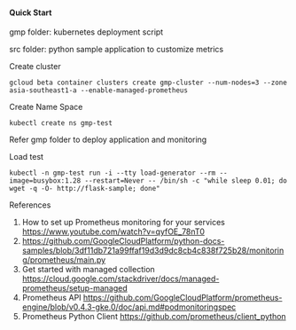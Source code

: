 #### Quick Start

gmp folder: kubernetes deployment script

src folder: python sample application to customize metrics


Create cluster
```shell
gcloud beta container clusters create gmp-cluster --num-nodes=3 --zone asia-southeast1-a --enable-managed-prometheus
```

Create Name Space
```shell
kubectl create ns gmp-test
```

Refer gmp folder to deploy application and monitoring

Load test
```shell
kubectl -n gmp-test run -i --tty load-generator --rm --image=busybox:1.28 --restart=Never -- /bin/sh -c "while sleep 0.01; do wget -q -O- http://flask-sample; done"
```

References

1. How to set up Prometheus monitoring for your services https://www.youtube.com/watch?v=qyfOE_78nT0
2. https://github.com/GoogleCloudPlatform/python-docs-samples/blob/3df11db721a99ffaf19d3d9dc8cb4c838f725b28/monitoring/prometheus/main.py
3. Get started with managed collection https://cloud.google.com/stackdriver/docs/managed-prometheus/setup-managed
4. Prometheus API https://github.com/GoogleCloudPlatform/prometheus-engine/blob/v0.4.3-gke.0/doc/api.md#podmonitoringspec
5. Prometheus Python Client https://github.com/prometheus/client_python
